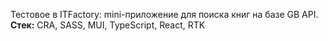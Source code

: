 Тестовое в ITFactory: mini-приложение для поиска книг на базе GB API. <b>Стек:</b> CRA, SASS, MUI, TypeScript, React, RTK
